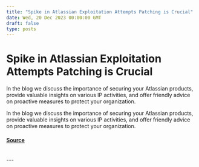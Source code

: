 ```yaml
---
title: "Spike in Atlassian Exploitation Attempts Patching is Crucial"
date: Wed, 20 Dec 2023 00:00:00 GMT
draft: false
type: posts
---
```

# Spike in Atlassian Exploitation Attempts Patching is Crucial





In the blog we discuss the importance of securing your Atlassian products, provide valuable insights on various IP activities, and offer friendly advice on proactive measures to protect your organization.

In the blog we discuss the importance of securing your Atlassian products, provide valuable insights on various IP activities, and offer friendly advice on proactive measures to protect your organization.

#### [Source](https://www.greynoise.io/blog/spike-in-atlassian-exploitation-attempts-patching-is-crucial)

<br/>
---

